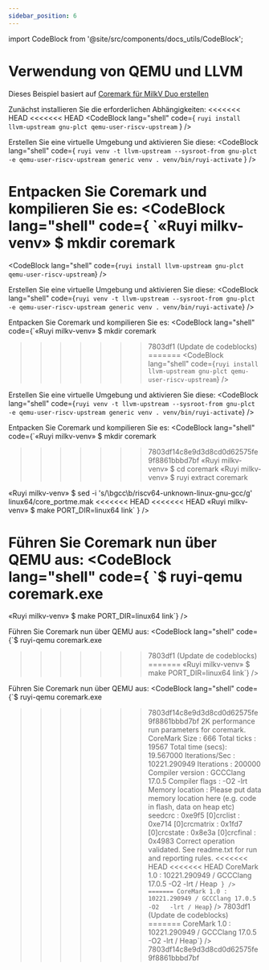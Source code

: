```yaml
---
sidebar_position: 6
---
```


import CodeBlock from '@site/src/components/docs_utils/CodeBlock';

# Verwendung von QEMU und LLVM

Dieses Beispiel basiert auf [Coremark für MilkV Duo erstellen](case2.md)

Zunächst installieren Sie die erforderlichen Abhängigkeiten:
<<<<<<< HEAD
<<<<<<< HEAD
<CodeBlock lang="shell" code={
`ruyi install llvm-upstream gnu-plct qemu-user-riscv-upstream`
} />

Erstellen Sie eine virtuelle Umgebung und aktivieren Sie diese:
<CodeBlock lang="shell" code={
`ruyi venv -t llvm-upstream --sysroot-from gnu-plct -e qemu-user-riscv-upstream generic venv
. venv/bin/ruyi-activate`
} />

Entpacken Sie Coremark und kompilieren Sie es:
<CodeBlock lang="shell" code={
`«Ruyi milkv-venv» $ mkdir coremark
=======
<CodeBlock lang="shell" code={`ruyi install llvm-upstream gnu-plct qemu-user-riscv-upstream`} />

Erstellen Sie eine virtuelle Umgebung und aktivieren Sie diese:
<CodeBlock lang="shell" code={`ruyi venv -t llvm-upstream --sysroot-from gnu-plct -e qemu-user-riscv-upstream generic venv
. venv/bin/ruyi-activate`} />

Entpacken Sie Coremark und kompilieren Sie es:
<CodeBlock lang="shell" code={`«Ruyi milkv-venv» $ mkdir coremark
>>>>>>> 7803df1 (Update de codeblocks)
=======
<CodeBlock lang="shell" code={`ruyi install llvm-upstream gnu-plct qemu-user-riscv-upstream`} />

Erstellen Sie eine virtuelle Umgebung und aktivieren Sie diese:
<CodeBlock lang="shell" code={`ruyi venv -t llvm-upstream --sysroot-from gnu-plct -e qemu-user-riscv-upstream generic venv
. venv/bin/ruyi-activate`} />

Entpacken Sie Coremark und kompilieren Sie es:
<CodeBlock lang="shell" code={`«Ruyi milkv-venv» $ mkdir coremark
>>>>>>> 7803df14c8e9d3d8cd0d62575fe9f8861bbbd7bf
«Ruyi milkv-venv» $ cd coremark
«Ruyi milkv-venv» $ ruyi extract coremark

«Ruyi milkv-venv» $ sed -i 's/\\bgcc\\b/riscv64-unknown-linux-gnu-gcc/g' linux64/core_portme.mak
<<<<<<< HEAD
<<<<<<< HEAD
«Ruyi milkv-venv» $ make PORT_DIR=linux64 link`
} />

Führen Sie Coremark nun über QEMU aus:
<CodeBlock lang="shell" code={
`$ ruyi-qemu coremark.exe
=======
«Ruyi milkv-venv» $ make PORT_DIR=linux64 link`} />

Führen Sie Coremark nun über QEMU aus:
<CodeBlock lang="shell" code={`$ ruyi-qemu coremark.exe
>>>>>>> 7803df1 (Update de codeblocks)
=======
«Ruyi milkv-venv» $ make PORT_DIR=linux64 link`} />

Führen Sie Coremark nun über QEMU aus:
<CodeBlock lang="shell" code={`$ ruyi-qemu coremark.exe
>>>>>>> 7803df14c8e9d3d8cd0d62575fe9f8861bbbd7bf
2K performance run parameters for coremark.
CoreMark Size    : 666
Total ticks      : 19567
Total time (secs): 19.567000
Iterations/Sec   : 10221.290949
Iterations       : 200000
Compiler version : GCCClang 17.0.5
Compiler flags   : -O2   -lrt
Memory location  : Please put data memory location here
                        (e.g. code in flash, data on heap etc)
seedcrc          : 0xe9f5
[0]crclist       : 0xe714
[0]crcmatrix     : 0x1fd7
[0]crcstate      : 0x8e3a
[0]crcfinal      : 0x4983
Correct operation validated. See readme.txt for run and reporting rules.
<<<<<<< HEAD
<<<<<<< HEAD
CoreMark 1.0 : 10221.290949 / GCCClang 17.0.5 -O2   -lrt / Heap`
} />
=======
CoreMark 1.0 : 10221.290949 / GCCClang 17.0.5 -O2   -lrt / Heap`} />
>>>>>>> 7803df1 (Update de codeblocks)
=======
CoreMark 1.0 : 10221.290949 / GCCClang 17.0.5 -O2   -lrt / Heap`} />
>>>>>>> 7803df14c8e9d3d8cd0d62575fe9f8861bbbd7bf
